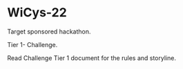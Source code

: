# WiCys-22
Target sponsored hackathon.

Tier 1- Challenge. 

Read Challenge Tier 1 document for the rules and storyline.
